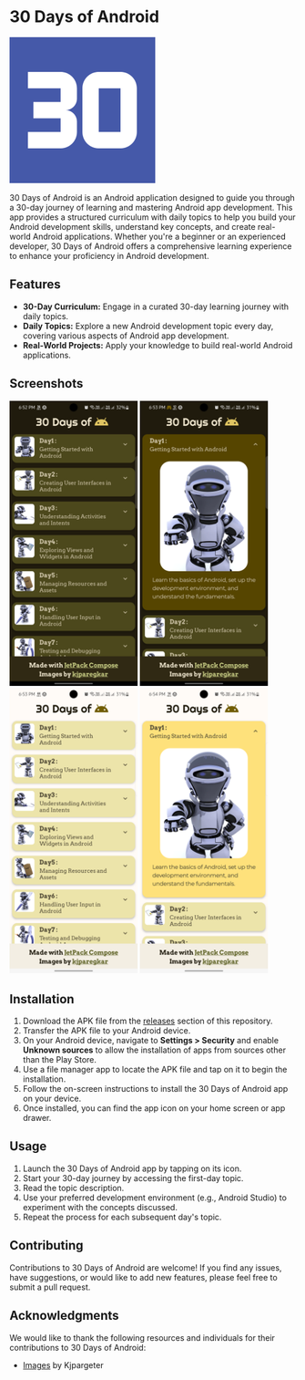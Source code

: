 # 30 Days of Android

<img src="images/ic_launcher-playstore.png" alt="logo" width=256/>

30 Days of Android is an Android application designed to guide you through a 30-day journey of learning and mastering Android app development. This app provides a structured curriculum with daily topics to help you build your Android development skills, understand key concepts, and create real-world Android applications. Whether you're a beginner or an experienced developer, 30 Days of Android offers a comprehensive learning experience to enhance your proficiency in Android development.

## Features

- **30-Day Curriculum:** Engage in a curated 30-day learning journey with daily topics.
- **Daily Topics:** Explore a new Android development topic every day, covering various aspects of Android app development.
- **Real-World Projects:** Apply your knowledge to build real-world Android applications.

## Screenshots

<div>
  <img src="images/Screenshot1.png" alt="screenshot1" width=225/>
  <img src="images/Screenshot2.png" alt="screenshot2" width=225/>
  <img src="images/Screenshot3.png" alt="screenshot3" width=225/>
  <img src="images/Screenshot4.png" alt="screenshot4" width=225/>
</div>

## Installation

1. Download the APK file from the [releases](https://github.com/username/AndroMonth/releases) section of this repository.
2. Transfer the APK file to your Android device.
3. On your Android device, navigate to **Settings > Security** and enable **Unknown sources** to allow the installation of apps from sources other than the Play Store.
4. Use a file manager app to locate the APK file and tap on it to begin the installation.
5. Follow the on-screen instructions to install the 30 Days of Android app on your device.
6. Once installed, you can find the app icon on your home screen or app drawer.

## Usage

1. Launch the 30 Days of Android app by tapping on its icon.
2. Start your 30-day journey by accessing the first-day topic.
3. Read the topic description.
4. Use your preferred development environment (e.g., Android Studio) to experiment with the concepts discussed.
5. Repeat the process for each subsequent day's topic.

## Contributing

Contributions to 30 Days of Android are welcome! If you find any issues, have suggestions, or would like to add new features, please feel free to submit a pull request.

## Acknowledgments

We would like to thank the following resources and individuals for their contributions to 30 Days of Android:

- [Images](https://www.freepik.com/author/kjpargeter) by Kjpargeter
